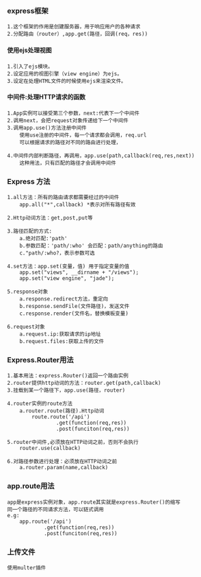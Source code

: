 ### express框架
    1.这个框架的作用是创建服务器，用于响应用户的各种请求
    2.分配路由（router）,app.get(路径，回调(req，res))


#### 使用ejs处理视图
    1.引入了ejs模块。
    2.设定应用的视图引擎（view engine）为ejs。
    3.设定在处理HTML文件的时候使用ejs来渲染文件。

#### 中间件:处理HTTP请求的函数
    1.App实例可以接受第三个参数，next:代表下一个中间件
    2.调用next，会把request对象传递给下一个中间件
    3.调用app.use()方法注册中间件
        使用use注册的中间件，每一个请求都会调用，req.url
        可以根据请求的路径对不同的路由进行处理，

    4.中间件内部判断路径，再调用，app.use(path,callback(req,res,next))
        这种用法，只有匹配的路径才会调用中间件

### Express 方法
    1.all方法：所有的路由请求都需要经过的中间件  
        app.all("*",callback) *表示对所有路径有效

    2.Http动词方法：get,post,put等
    
    3.路径匹配的方式:
        a.绝对匹配:'path'
        b.参数匹配：'path/:who' 会匹配：path/anything的路由
        c."path/:who?，表示参数可选

    4.set方法：app.set(变量，值) 用于指定变量的值
        app.set("views", __dirname + "/views");
        app.set("view engine", "jade");

    5.response对象
        a.response.redirect方法，重定向
        b.response.sendFile(文件路径)，发送文件
        c.response.render(文件名，替换模板变量)

    6.request对象
        a.request.ip:获取请求的ip地址
        b.request.files:获取上传的文件

### Express.Router用法
    1.基本用法：express.Router()返回一个路由实例
    2.router提供http动词的方法：router.get(path,callback)
    3.挂载到某一个路径下，app.use(路径，router)

    4.router实例的route方法
        a.router.route(路径).Http动词
            route.route('/api')
                    .get(function(req,res))
                    .post(funciton(req,res))

    5.router中间件,必须放在HTTP动词之前，否则不会执行
        router.use(callback)

    6.对路径参数进行处理：必须放在HTTP动词之前
        a.router.param(name,callback)

### app.route用法
    app是express实例对象，app.route其实就是express.Router()的缩写
    同一个路径的不同请求方法，可以链式调用
    e.g:
        app.route('/api')
                .get(function(req,res))
                .post(funciton(req,res))

### 上传文件
    使用multer插件